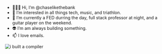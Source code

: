 + 🧑🏻‍💻 Hi, I’m @chaselikethebank
+ 🚀 I’m interested in all things tech, music, and triathlon.
+ 🌱 I’m currently a FED durring the day, full stack professor at night, and a guitar player on the weekend. 
+ 👽 I’m am always building something.
+ 📫 I love emails. 

![i built a compiler](https://i.kym-cdn.com/photos/images/original/001/443/314/438.jpg)
